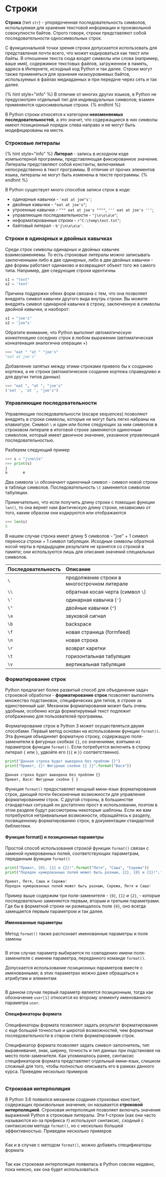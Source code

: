 # Строки

**Строка** \(тип `str`\) - упорядоченная последовательность символов, используемая для хранения текстовой информации и произвольной совокупности байтов. Строго говоря, строки представляют собой последовательности односимвольных строк.

С функциональной точки зрения строки допускается использовать для представления почти всего, что может кодироваться как текст или байты. В отношении текста сюда входят символы или слова \(например, ваше имя\), содержимое текстовых файлов, загруженное в память, адреса в Интернете, исходный код Python и так далее. Строки могут также применяться для хранения низкоуровневых байтов, используемых в файлах медиаданных и при передаче через сеть и так далее.

{% hint style="info" %}
В отличие от многих других языков, в Python не предусмотрен отдельный тип для индивидуальных символов; взамен применяются односимвольные строки.
{% endhint %}

В Python строки относятся к категории **неизменяемых последовательностей**, а это значит, что содержащиеся в них символы имеют позиционный порядок слева направо и не могут быть модифицированы на месте.

### Строковые литералы

{% hint style="info" %}
**Литерал** - запись в исходном коде компьютерной программы, представляющая фиксированное значение. Литералы представляют собой константы, включаемые непосредственно в текст программы. В отличие от прочих элементов языка, литералы не могут быть изменены в тексте программы.
{% endhint %}

В Python существует много способов записи строк в коде:

* одинарные кавычки - `'eat at joe"s'`;
* двойные кавычки - `"eat at joe's"`;
* утроенные кавычки - `""" eat at joe's """"`, `''' eat at joe's '''`;
* управляющие последовательности - `"j\n\o\a\e"`;
* неформатированные строки - `r"C:\temp\text.txt"`;
* байтовый литерал - `b'j\n\o\a\e'`.

### Строки в одинарных и двойных кавычках

Среди строк символы одинарных и двойных кавычек взаимозаменяемы. То есть строковые литералы можно записывать заключенными либо в две одинарных, либо в две двойных кавычки - две формы работают одинаково и возвращают объект того же самого типа. Например, две следующие строки идентичны

```python
s1 = "text"
s2 = 'text'
```

Причина поддержки обеих форм связана с тем, что она позволяет внедрять символ кавычек другого вида внутрь строки. Вы можете внедрять символ одинарной кавычки в строку, заключенную в символы двойной кавычки, и наоборот:

```python
s1 = "joe's"
s2 = 'joe"s'
```

Обратите внимание, что Python выполнит _автоматическую конкатенацию_ соседних строк в любом выражении \(автоматическая конкатенация аналогична операции +\)

```python
>>> "eat " "at " "joe's"
"eat at joe's"
```

Добавление запятых между этими строками привело бы к созданию кортежа, а не строки \(автоматическое создание кортежа справедливо и для других типов данных\)

```python
>>> "eat ", "at ", "joe's"
('eat ', 'at ', "joe's")
```

### Управляющие последовательности

Управляющие последовательности \(escape sequences\) позволяют внедрять в строки символы, которые не могут быть легко набраны на клавиатуре. Символ `\` и один или более следующих за ним символов в строковом литерале в итоговой строке заменяются _одиночным_ символом, который имеет двоичное значение, указанное управляющей последовательностью.

Разберем  следующий пример

```python
>>> s = "j\no\te"
>>> print(s)
j
o       e
```

Два символа `\n` обозначают одиночный символ - символ новой строки в таблице символов. Последовательность `\t` заменяется символом табуляции.

Примечательно, что если получить длину строки с помощью функции `len()`, то она вернет нам фактическую длину строки, независимо от того, каким образом они кодируются или отображаются

```python
>>> len(s)
5
```

В нашем случае строка имеет длину 5 символов - "joe" + 1 символ переноса строки + 1 символ табуляции. Исходные символы обратной косой черты в предыдущем результате не хранятся со строкой в памяти; они используются лишь для описания значений специальных символов.

| Последовательность | Описание |
| :--- | :--- |
| `\` | продолжение строки в многострочном литерале |
| `\\` | обратная косая черта \(символ `\`\) |
| `\'` | одинарная кавычка \(`'`\) |
| `\"` | двойные кавычки \(`"`\) |
| `\a` | звуковой сигнал |
| `\b` | backspace |
| `\f` | новая страница \(formfeed\) |
| `\n` | новая строка |
| `\r` | возврат каретки |
| `\t` | горизонтальная табуляция |
| `\v` | вертикальная табуляция |

### Форматирование строк

Python предлагает более развитый способ для объединения задач строковой обработки - **форматирование строк** позволяет выполнять множество подстановок, специфических для типов, в строке за единственный шаг. Механизм форматирования может быть очень удобным, особенно когда форматируемый текст подлежит отображению для пользователей программы.

Форматирование строк в Python 3 может осуществляться двумя способами. Первый метод основан на использовании функции `format()`. Эта функция объединяет форматную строку, содержащую поля-заменители в фигурных скобках `{}`, со значениями, взятыми из параметров функции `format()`. Если потребуется включить в строку литерал `{` или `}`, удвойте его \(`{{` и `}}` соответственно\).

```python
print("Данная строка будет выведена без проблем {}")
print("Привет, {}! Фигурные скобки {{ }}".format("Вася"))

Данная строка будет выведена без проблем {}
Привет, Вася! Фигурные скобки { }
```

Функция `format()` предоставляет мощный мини-язык форматирования строк, дающий почти бесконечные возможности для управления форматированием строк. С другой стороны, в большинстве стандартных ситуаций он достаточно прост в использовании, поэтом в этом разделе будут рассмотрены некоторые шаблоны. Если же вам потребуются нетривиальные возможности, обращайтесь к разделу, посвященному форматированию строк, в документации стандартной библиотеки.

#### Функция format\(\) и позиционные параметры

Простой способ использования строкой функции `format()` связан с заменой нумерованных полей, соответствующих параметрам, переданным функции `format()`

```python
print("Привет, {0}, {1} и {2}!".format("Петя", "Саша", "Сережа"))
print("Порядок нумерованных полей может быть разным, {2}, {0} и {1}!".format("Петя", "Саша", "Сережа"))

Привет, Петя, Саша и Сережа!
Порядок нумерованных полей может быть разным, Сережа, Петя и Саша!
```

Пример выше содержим три поля-заменителя - `{0}`, `{1}` и `{2}`, - которые последовательно заменяются первым, вторым и третьим параметрами. Где бы в форматной строке ни размещалось поле `{0}`, оно всегда замещается первым параметром и так далее.

#### Именованные параметры

Метод `format()` также распознает именованные параметры и поля замены

```python

```

В этом случае параметр выбирается по совпадению имени поля-заменителя с именем параметра, переданного команде `format()`.

Допускается использование позиционных параметров вместе с именованными; в этих параметрах можно даже обращаться к атрибутам и элементам

```python

```

В данном случае первый параметр является позиционным, тогда как обозначение `user[1]` относится ко второму элементу именованного параметра `user`.

#### Спецификаторы формата

Спецификаторы формата позволяют задать результат форматирования с еще большей точностью и широтой возможностей, чем форматные последовательности в старом стиле форматирования строк.

Спецификатор формата позволяет задать символ-заполнитель, тип выравнивания, знак, ширину, точность и тип данных при подстановке на место поля-заменителя. Как упоминалось ранее, синтаксис спецификаторов формата представляет отдельный мини-язык, слишком сложный для того, чтобы полностью описывать его в рамках данного курса. Приведем несколько примеров

```python

```

### Строковая интерполяция

В Python 3.6 появился механизм создания строковых констант, содержащих произвольные значения; он называется **строковой интерполяцией**. Строковая интерполяция позволяет включать значения выражений Python в строковые литералы. Эти f-строки \(как они часто называются из-за префикса `f`\) используют синтаксис, сходный с синтаксисом метода `format()`, но с несколько большей эффективностью. Приведем несколько примеров

```python

```

Как и в случае с методом `format()`, можно добавить спецификаторы формата

```python

```

Так как строковая интерполяция появилась в Python совсем недавно, пока неясно, как она будет использоваться.

